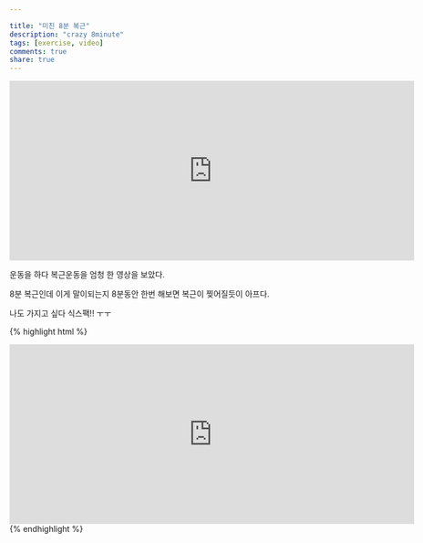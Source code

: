 ```yaml
---

title: "미친 8분 복근"
description: "crazy 8minute"
tags: [exercise, video]
comments: true
share: true
---
```


<iframe width="710" height="315" src="https://www.youtube.com/embed/Yya4B3AJ5y8" frameborder="0" allowfullscreen></iframe>
  <p> 운동을 하다 복근운동을 엄청 한 영상을 보았다. </p>
  <p> 8분 복근인데 이게 말이되는지 8분동안 한번 해보면 복근이 찢어질듯이 아프다. </p>
  <p> 나도 가지고 싶다 식스팩!! ㅜㅜ</p>



{% highlight html %}
<iframe width="710" height="315" src="https://www.youtube.com/embed/Yya4B3AJ5y8" frameborder="0" allowfullscreen></iframe>
{% endhighlight %}
